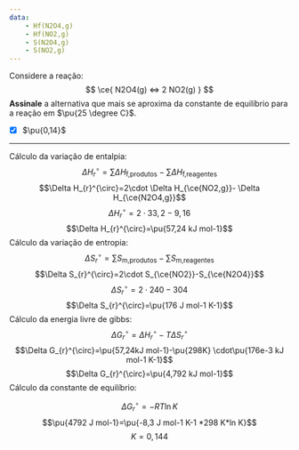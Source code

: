 ```yaml
---
data:
    - Hf(N2O4,g)
    - Hf(NO2,g)
    - S(N2O4,g)
    - S(NO2,g)
---
```


Considere a reação:
$$
    \ce{ N2O4(g) <=> 2 NO2(g) }
$$
**Assinale** a alternativa que mais se aproxima da constante de equilíbrio para a reação em $\pu{25 \degree C}$.

- [x] $\pu{0,14}$

---

Cálculo da variação de entalpia:
$$\Delta H^{\circ}_{r}=\sum\Delta H _\text{f,produtos} - \sum\Delta H _\text{f,reagentes}$$
$$\Delta H_{r}^{\circ}=2\cdot \Delta H_{\ce{NO2,g}}- \Delta H_{\ce{N2O4,g}}$$
$$\Delta H_{r}^{\circ}=2\cdot33,2- 9,16$$
$$\Delta H_{r}^{\circ}=\pu{57,24 kJ mol-1}$$
Cálculo da variação de entropia:
$$\Delta S^{\circ}_{r}=\sum S _\text{m,produtos} - \sum S _\text{m,reagentes}$$
$$\Delta S_{r}^{\circ}=2\cdot S_{\ce{NO2}}-S_{\ce{N2O4}}$$
$$\Delta S_{r}^{\circ}=2\cdot240-304$$
$$\Delta S_{r}^{\circ}=\pu{176 J mol-1 K-1}$$
Cálculo da energia livre de gibbs:
$$\Delta G_{r}^{\circ}=\Delta H_{r}^{\circ}-T\Delta S_{r}^{\circ}$$
$$\Delta G_{r}^{\circ}=\pu{57,24kJ mol-1}-\pu{298K} \cdot\pu{176e-3 kJ mol-1 K-1}$$
$$\Delta G_{r}^{\circ}=\pu{4,792 kJ mol-1}$$
Cálculo da constante de equilíbrio:

$$\Delta G_{r}^{\circ}=-RT\ln K$$
$$\pu{4792 J mol-1}=\pu{-8,3 J mol-1 K-1 *298 K*ln K}$$
$$K=0,144$$
